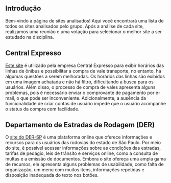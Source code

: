 ## Introdução

Bem-vindo à página de sites analisados! Aqui você encontrará uma lista de todos os sites analisados pelo grupo. Após a análise de cada site, realizamos uma reunião e uma votação para selecionar o melhor site a ser estudado na disciplina.

## Central Expresso

[Este site](https://centralexpresso.com/ "Link para o site da Central Expresso") é utilizado pela empresa Central Expresso para exibir horários das linhas de ônibus e possibilitar a compra de vale transporte, no entanto, há algumas questões a serem melhoradas. Os horários das linhas são exibidos em uma imagem achatada e não há filtro, dificultando a busca para os usuários. Além disso, o processo de compra de vales apresenta alguns problemas, pois é necessário enviar o comprovante de pagamento por e-mail, o que pode ser inconveniente. Adicionalmente, a ausência da funcionalidade de criar contas de usuário impede que o usuário acompanhe o status da compra com facilidade.

## Departamento de Estradas de Rodagem (DER)

O [site do DER-SP](http://www.der.sp.gov.br/WebSite/Index.aspx "Link para o site do DER-SP") é uma plataforma online que oferece informações e recursos para os usuários das rodovias do estado de São Paulo. Por meio do site, é possível acessar informações sobre as condições das estradas, tarifas de pedágio, leis de trânsito e serviços online, como a consulta de multas e a emissão de documentos. Embora o site ofereça uma ampla gama de recursos, ele apresenta alguns problemas de usabilidade, como falta de organização, um menu com muitos itens, informações repetidas e disposição inadequada do texto nos botões.

